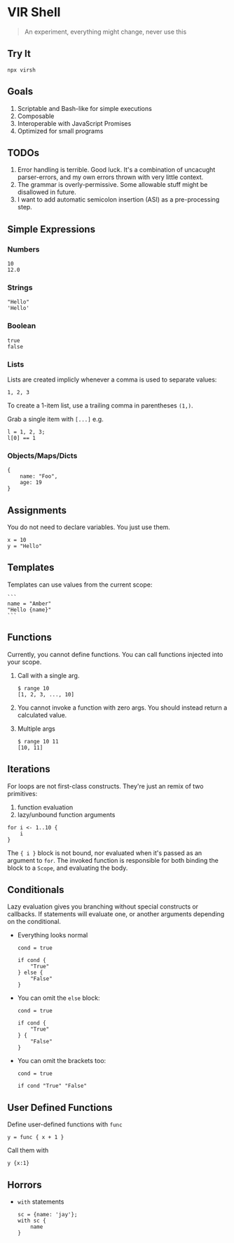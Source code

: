 # VIR Shell

> An experiment, everything might change, never use this

## Try It

```
npx virsh
```

## Goals

1. Scriptable and Bash-like for simple executions
2. Composable
3. Interoperable with JavaScript Promises
4. Optimized for small programs

## TODOs

1. Error handling is terrible. Good luck. It's a combination of uncacught parser-errors, and my own errors thrown with very little context.
2. The grammar is overly-permissive. Some allowable stuff might be disallowed in future.
3. I want to add automatic semicolon insertion (ASI) as a pre-processing step.

## Simple Expressions

### Numbers

```
10
12.0
```
### Strings

```
"Hello"
'Hello'
```
### Boolean

```
true
false
```
### Lists

Lists are created implicly whenever a comma is used to separate values:

```
1, 2, 3
```

To create a 1-item list, use a trailing comma in parentheses `(1,)`.

Grab a single item with `[...]` e.g.

```
l = 1, 2, 3;
l[0] == 1
```

### Objects/Maps/Dicts

```
{
    name: "Foo",
    age: 19
}
```

## Assignments

You do not need to declare variables.
You just use them.

```
x = 10
y = "Hello"
```

## Templates

Templates can use values from the current scope:

    ```
    name = "Amber"
    "Hello {name}"
    ```

## Functions

Currently, you cannot define functions.
You can call functions injected into your scope.

1. Call with a single arg.

    ```
    $ range 10
    [1, 2, 3, ..., 10]
    ```
2. You cannot invoke a function with zero args.
   You should instead return a calculated value.
3. Multiple args

    ```
    $ range 10 11
    [10, 11]
    ```
## Iterations

For loops are not first-class constructs. They're just an remix of two primitives:

1. function evaluation
2. lazy/unbound function arguments

```
for i <- 1..10 {
    i
}
```

The `{ i }` block is not bound, nor evaluated when it's passed as an argument to `for`.
The invoked function is responsible for both binding the block to a `Scope`, and evaluating the body.

## Conditionals

Lazy evaluation gives you branching without special constructs or callbacks.
If statements will evaluate one, or another arguments depending on the conditional.

- Everything looks normal

    ```
    cond = true

    if cond {
        "True"
    } else {
        "False"
    }
    ```
- You can omit the `else` block:

    ```
    cond = true

    if cond {
        "True"
    } {
        "False"
    }
    ```
- You can omit the brackets too:

    ```
    cond = true

    if cond "True" "False"
    ```

## User Defined Functions

Define user-defined functions with `func`

```
y = func { x + 1 }
```

Call them with

```
y {x:1}
```


## Horrors

- `with` statements

    ```
    sc = {name: 'jay'};
    with sc {
        name
    }
    ```
